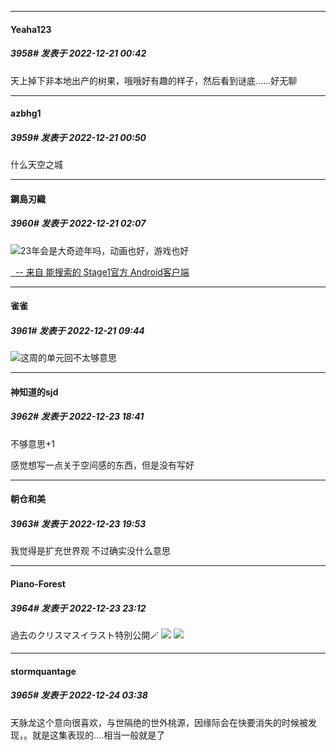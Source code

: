 

*****

####  Yeaha123  
##### 3958#       发表于 2022-12-21 00:42

天上掉下非本地出产的树果，哦哦好有趣的样子，然后看到谜底......好无聊



*****

####  azbhg1  
##### 3959#       发表于 2022-12-21 00:50

什么天空之城



*****

####  鋼島刃織  
##### 3960#       发表于 2022-12-21 02:07

<img src="https://static.saraba1st.com/image/smiley/face2017/072.png" referrerpolicy="no-referrer">23年会是大奇迹年吗，动画也好，游戏也好

[  -- 来自 能搜索的 Stage1官方 Android客户端](https://www.coolapk.com/apk/140634)



*****

####  雀雀  
##### 3961#       发表于 2022-12-21 09:44

<img src="https://static.saraba1st.com/image/smiley/face2017/009.gif" referrerpolicy="no-referrer">这周的单元回不太够意思



*****

####  神知道的sjd  
##### 3962#       发表于 2022-12-23 18:41

不够意思+1

感觉想写一点关于空间感的东西，但是没有写好



*****

####  朝仓和美  
##### 3963#       发表于 2022-12-23 19:53

我觉得是扩充世界观
不过确实没什么意思



*****

####  Piano-Forest  
##### 3964#       发表于 2022-12-23 23:12

過去のクリスマスイラスト特別公開🪄
<img src="https://p.sda1.dev/9/f2d0edb2b390d7dfaa9fb8b4650e1a31/20221223_230831.jpg" referrerpolicy="no-referrer">
<img src="https://p.sda1.dev/9/627250fd516bd1eca712fe88ac40c896/20221223_230829.jpg" referrerpolicy="no-referrer">



*****

####  stormquantage  
##### 3965#       发表于 2022-12-24 03:38

天脉龙这个意向很喜欢，与世隔绝的世外桃源，因缘际会在快要消失的时候被发现，。就是这集表现的....相当一般就是了

